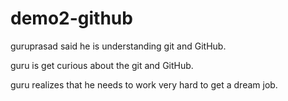 # demo2-github

guruprasad said he is understanding git and GitHub.

guru is get curious about the git and GitHub.

guru realizes that he needs to work very hard to get a dream job.
